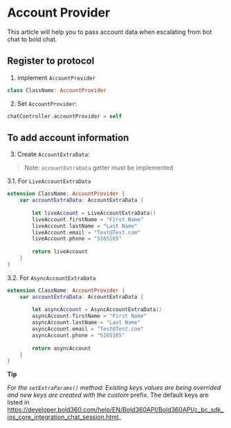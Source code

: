 # Account Provider

This article will help you to pass account data when escalating from bot chat to bold chat.

## Register to protocol

1. implement `AccountProvider` 

```swift
class ClassName: AccountProvider
```

2. Set `AccountProvider`:

```swift
chatController.accountProvider = self
```

## To add account information

3. Create `AccountExtraData`:

>Note: `accountExtraData` getter must be implemented 

3.1. For `LiveAccountExtraData`

```swift
extension ClassName: AccountProvider {
    var accountExtraData: AccountExtraData {
        
        let liveAccount = LiveAccountExtraData()
        liveAccount.firstName = "First Name"
        liveAccount.lastName = "Last Name"
        liveAccount.email = "Test@Test.com"
        liveAccount.phone = "5165165"
        
        return liveAccount
    }
}
```

3.2. For `AsyncAccountExtraData`

```swift
extension ClassName: AccountProvider {
    var accountExtraData: AccountExtraData {
        
        let asyncAccount = AsyncAccountExtraData()
        asyncAccount.firstName = "First Name"
        asyncAccount.lastName = "Last Name"
        asyncAccount.email = "Test@Test.com"
        asyncAccount.phone = "5165165"
        
        return asyncAccount
    }
}
```

**Tip**

_For the `setExtraParams()` method:
Existing keys values are being overrided and new keys are created with the custom_ prefix. The default keys are listed in https://developer.bold360.com/help/EN/Bold360API/Bold360API/c_bc_sdk_ios_core_integration_chat_session.html_
